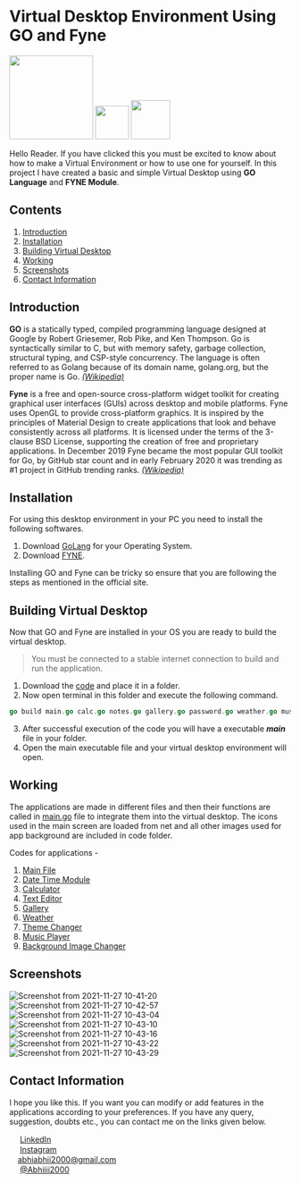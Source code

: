 # Virtual Desktop Environment Using GO and Fyne
<img src="https://user-images.githubusercontent.com/89251393/139284579-441f4be3-1069-4981-b879-b96bf5fd6ad6.png" width="150"/> <img src="https://user-images.githubusercontent.com/89251393/139284585-4beb4fba-52a6-4a16-abc0-a0ca439558ab.png" width="60"/> <img src="https://user-images.githubusercontent.com/89251393/139284590-a15400c8-6c0c-4703-aff1-876cc5c67e10.png" width="70"/> 

Hello Reader. If you have clicked this you must be excited to know about how to make a Virtual Environment or how to use one for yourself. In this project I have created a basic and simple Virtual Desktop using **GO Language** and **FYNE Module**.


## Contents 
1. [Introduction](#introduction)
2. [Installation](#installation)
3. [Building Virtual Desktop](#building-virtual-desktop)
4. [Working](#working)
5. [Screenshots](#screenshots)
6. [Contact Information](#contact-information)

## Introduction

**GO** is a statically typed, compiled programming language designed at Google by Robert Griesemer, Rob Pike, and Ken Thompson. Go is syntactically similar to C, but with memory safety, garbage collection, structural typing, and CSP-style concurrency. The language is often referred to as Golang because of its domain name, golang.org, but the proper name is Go. *[(Wikipedia)](https://en.wikipedia.org/wiki/Go_(programming_language))*

**Fyne** is a free and open-source cross-platform widget toolkit for creating graphical user interfaces (GUIs) across desktop and mobile platforms. Fyne uses OpenGL to provide cross-platform graphics. It is inspired by the principles of Material Design to create applications that look and behave consistently across all platforms. It is licensed under the terms of the 3-clause BSD License, supporting the creation of free and proprietary applications. In December 2019 Fyne became the most popular GUI toolkit for Go, by GitHub star count and in early February 2020 it was trending as #1 project in GitHub trending ranks. [*(Wikipedia)*](https://en.wikipedia.org/wiki/Fyne_(software))

## Installation

For using this desktop environment in your PC you need to install the following softwares.
1. Download [GoLang](https://golang.org/dl/) for your Operating System.
2. Download [FYNE](https://developer.fyne.io/started/).

Installing GO and Fyne can be tricky so ensure that you are following the steps as mentioned in the official site.

## Building Virtual Desktop
Now that GO and Fyne are installed in your OS you are ready to build the virtual desktop.
> You must be connected to a stable internet connection to build and run the application.


1. Download the [code](https://github.com/Abhiicode/VirtualOS) and place it in a folder.
2. Now open terminal in this folder and execute the following command.
```go
go build main.go calc.go notes.go gallery.go password.go weather.go music.go numbergame.go getTime.go
```
3. After successful execution of the code you will have a executable ***main*** file in your folder.
4. Open the main executable file and your virtual desktop environment will open.

## Working
The applications are made in different files and then their functions are called in [main.go](https://github.com/Abhiicode/VirtualOS/blob/b1b95de8a30bdcb896295184c265fb2742f50852/main.go) file to integrate them into the virtual desktop. The icons used in the main screen are loaded from net and all other images used for app background are included in code folder. 

Codes for applications -
1. [Main File](https://github.com/Abhiicode/VirtualOS/blob/b1b95de8a30bdcb896295184c265fb2742f50852/main.go)
2. [Date Time Module](https://github.com/Abhiicode/VirtualOS/blob/b1b95de8a30bdcb896295184c265fb2742f50852/getTime.go)
3. [Calculator](https://github.com/Abhiicode/VirtualOS/blob/b1b95de8a30bdcb896295184c265fb2742f50852/calc.go)
4. [Text Editor](https://github.com/Abhiicode/VirtualOS/blob/b1b95de8a30bdcb896295184c265fb2742f50852/textEditor.go)
5. [Gallery](https://github.com/Abhiicode/VirtualOS/blob/b1b95de8a30bdcb896295184c265fb2742f50852/galleryApp.go)
6. [Weather](https://github.com/Abhiicode/VirtualOS/blob/b1b95de8a30bdcb896295184c265fb2742f50852/weatherApp.go)
7. [Theme Changer](https://github.com/Abhiicode/VirtualOS/blob/b1b95de8a30bdcb896295184c265fb2742f50852/main.go)
8. [Music Player](https://github.com/Abhiicode/VirtualOS/blob/b1b95de8a30bdcb896295184c265fb2742f50852/musicApp.go)
9. [Background Image Changer](https://github.com/Abhiicode/VirtualOS/blob/b1b95de8a30bdcb896295184c265fb2742f50852/main.go)

## Screenshots

![Screenshot from 2021-11-27 10-41-20](https://github.com/Abhiicode/VirtualOS/blob/4f753fcfacae1204fbb71e0b0978a60831e39545/ProjectScreens/Screenshot%20(83).png)
![Screenshot from 2021-11-27 10-42-57](https://github.com/Abhiicode/VirtualOS/blob/4f753fcfacae1204fbb71e0b0978a60831e39545/ProjectScreens/Screenshot%20(84).png)
![Screenshot from 2021-11-27 10-43-04](https://github.com/Abhiicode/VirtualOS/blob/4f753fcfacae1204fbb71e0b0978a60831e39545/ProjectScreens/Screenshot%20(85).png)
![Screenshot from 2021-11-27 10-43-10](https://github.com/Abhiicode/VirtualOS/blob/4f753fcfacae1204fbb71e0b0978a60831e39545/ProjectScreens/Screenshot%20(86).png)
![Screenshot from 2021-11-27 10-43-16](https://github.com/Abhiicode/VirtualOS/blob/4f753fcfacae1204fbb71e0b0978a60831e39545/ProjectScreens/Screenshot%20(87).png)
![Screenshot from 2021-11-27 10-43-22](https://github.com/Abhiicode/VirtualOS/blob/4f753fcfacae1204fbb71e0b0978a60831e39545/ProjectScreens/Screenshot%20(88).png)
![Screenshot from 2021-11-27 10-43-29](https://github.com/Abhiicode/VirtualOS/blob/4f753fcfacae1204fbb71e0b0978a60831e39545/ProjectScreens/Screenshot%20(89).png)

## Contact Information

I hope you like this. If you want you can modify or add features in the applications according to your preferences.
If you have any query, suggestion, doubts etc., you can contact me on the links given below.

<img src="https://user-images.githubusercontent.com/89251393/138821704-5538f667-ca94-4d9f-ad49-b3c48e1cdb0c.png" width="15"/> [LinkedIn](https://www.linkedin.com/in/abhishek-2020/)<br> <img src="https://user-images.githubusercontent.com/89251393/138821710-7b7585e0-4766-49ba-8543-c116d4da82c4.png" width="15"/> [Instagram](https://www.instagram.com/abhi_senpai_/) <br><img src="https://user-images.githubusercontent.com/89251393/138821715-eab2496c-e895-4113-a26b-96c087a83d9b.png" width="15"/>abhiabhii2000@gmail.com <br><img src="https://user-images.githubusercontent.com/89251393/138822281-9aaf6bdc-2fe0-469a-bd31-ed43bc96dcc2.png" width="15"/> [@Abhiiii2000](https://web.telegram.org/)
